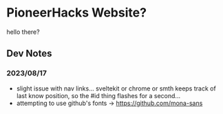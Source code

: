 # PioneerHacks Website?

hello there?

## Dev Notes

### 2023/08/17

- slight issue with nav links... sveltekit or chrome or smth keeps track of last know position,
  so the #id thing flashes for a second...
- attempting to use github's fonts -> https://github.com/mona-sans

